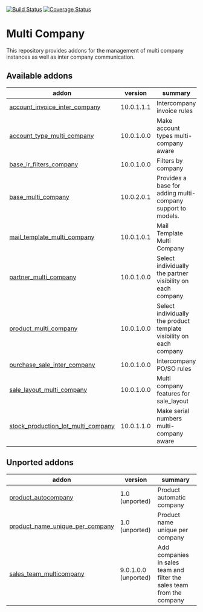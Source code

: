 [![Build Status](https://travis-ci.org/OCA/multi-company.svg?branch=9.0)](https://travis-ci.org/OCA/multi-company)
[![Coverage Status](https://coveralls.io/repos/OCA/multi-company/badge.png?branch=9.0)](https://coveralls.io/r/OCA/multi-company?branch=9.0)

Multi Company
=============

This repository provides addons for the management of multi company instances
as well as inter company communication.



[//]: # (addons)

Available addons
----------------
addon | version | summary
--- | --- | ---
[account_invoice_inter_company](account_invoice_inter_company/) | 10.0.1.1.1 | Intercompany invoice rules
[account_type_multi_company](account_type_multi_company/) | 10.0.1.0.0 | Make account types multi-company aware
[base_ir_filters_company](base_ir_filters_company/) | 10.0.1.0.0 | Filters by company
[base_multi_company](base_multi_company/) | 10.0.2.0.1 | Provides a base for adding multi-company support to models.
[mail_template_multi_company](mail_template_multi_company/) | 10.0.1.0.1 | Mail Template Multi Company
[partner_multi_company](partner_multi_company/) | 10.0.1.0.0 | Select individually the partner visibility on each company
[product_multi_company](product_multi_company/) | 10.0.1.0.0 | Select individually the product template visibility on each company
[purchase_sale_inter_company](purchase_sale_inter_company/) | 10.0.1.0.0 | Intercompany PO/SO rules
[sale_layout_multi_company](sale_layout_multi_company/) | 10.0.1.0.0 | Multi company features for sale_layout
[stock_production_lot_multi_company](stock_production_lot_multi_company/) | 10.0.1.1.0 | Make serial numbers multi-company aware


Unported addons
---------------
addon | version | summary
--- | --- | ---
[product_autocompany](product_autocompany/) | 1.0 (unported) | Product automatic company
[product_name_unique_per_company](product_name_unique_per_company/) | 1.0 (unported) | Product name unique per company
[sales_team_multicompany](sales_team_multicompany/) | 9.0.1.0.0 (unported) | Add companies in sales team and filter the sales team from the company

[//]: # (end addons)
